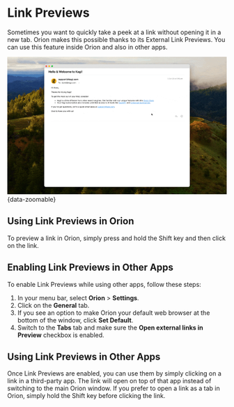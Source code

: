 # Link Previews

Sometimes you want to quickly take a peek at a link without opening it in a new tab. Orion makes this possible thanks to its  External Link Previews. You can use this feature inside Orion and also in other apps.

![Orion - Link Previews](./media/link_previews.gif){data-zoomable}

## Using Link Previews in Orion

To preview a link in Orion, simply press and hold the Shift key and then click on the link.

## Enabling Link Previews in Other Apps

To enable Link Previews while using other apps, follow these steps:
1. In your menu bar, select **Orion** > **Settings**.
2. Click on the **General** tab.
3. If you see an option to make Orion your default web browser at the bottom of the window, click **Set Default**.
4. Switch to the **Tabs** tab and make sure the **Open external links in Preview** checkbox is enabled.

## Using Link Previews in Other Apps

Once Link Previews are enabled, you can use them by simply clicking on a link in a third-party app. The link will open on top of that app instead of switching to the main Orion window. If you prefer to open a link as a tab in Orion, simply hold the Shift key before clicking the link.
